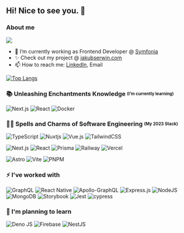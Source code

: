## Hi! Nice to see you. 👋

### About me

![](https://komarev.com/ghpvc/?username=jakubserwin&style=for-the-badge)

- 🔭 I’m currently working as Frontend Developer @ [Symfonia](https://symfonia.pl/)
- ✨ Check out my project @ [jakubserwin.com](https://www.jakubserwin.com/)
- 📫 How to reach me: [LinkedIn](https://www.linkedin.com/in/jakub-serwin/), Email

[![Top Langs](https://github-readme-stats.vercel.app/api/top-langs/?username=jakubserwin&layout=compact&exclude_repo=university-courses,Practice)](https://github.com/anuraghazra/github-readme-stats)

### 📚 Unleashing Enchantments Knowledge <sub><sup>(I’m currently learning)</sup></sub>
![Next.js](https://img.shields.io/badge/next.js-000000?style=for-the-badge&logo=nextdotjs&logoColor=white)
![React](https://img.shields.io/badge/react-%2320232a.svg?style=for-the-badge&logo=react&logoColor=%2361DAFB)
![Docker](https://img.shields.io/badge/docker-%230db7ed.svg?style=for-the-badge&logo=docker&logoColor=white)

### 🧙‍♂️ Spells and Charms of Software Engineering <sub><sup>(My 2023 Stack)</sup></sub>

![TypeScript](https://img.shields.io/badge/typescript-%23007ACC.svg?style=for-the-badge&logo=typescript&logoColor=white)
![Nuxtjs](https://img.shields.io/badge/Nuxt-002E3B?style=for-the-badge&logo=nuxtdotjs&logoColor=#00DC82)
![Vue.js](https://img.shields.io/badge/vuejs-%2335495e.svg?style=for-the-badge&logo=vuedotjs&logoColor=%234FC08D)
![TailwindCSS](https://img.shields.io/badge/tailwindcss-%2338B2AC.svg?style=for-the-badge&logo=tailwind-css&logoColor=white)

![Next.js](https://img.shields.io/badge/next.js-000000?style=for-the-badge&logo=nextdotjs&logoColor=white)
![React](https://img.shields.io/badge/react-%2320232a.svg?style=for-the-badge&logo=react&logoColor=%2361DAFB)
![Prisma](https://img.shields.io/badge/Prisma-3982CE?style=for-the-badge&logo=Prisma&logoColor=white)
![Railway](https://img.shields.io/badge/Railway-131415?style=for-the-badge&logo=railway&logoColor=white)
![Vercel](https://img.shields.io/badge/Vercel-000000?style=for-the-badge&logo=vercel&logoColor=white)

![Astro](https://img.shields.io/badge/astro-%23F24E11.svg?style=for-the-badge&logo=astro&logoColor=white)
![Vite](https://img.shields.io/badge/vite-%23646CFF.svg?style=for-the-badge&logo=vite&logoColor=white)
![PNPM](https://img.shields.io/badge/pnpm-%234a4a4a.svg?style=for-the-badge&logo=pnpm&logoColor=f69220)

### ⚡️ I've worked with
![GraphQL](https://img.shields.io/badge/-GraphQL-E10098?style=for-the-badge&logo=graphql&logoColor=white)
![React Native](https://img.shields.io/badge/react_native-%2320232a.svg?style=for-the-badge&logo=react&logoColor=%2361DAFB)
![Apollo-GraphQL](https://img.shields.io/badge/-ApolloGraphQL-311C87?style=for-the-badge&logo=apollo-graphql)
![Express.js](https://img.shields.io/badge/express.js-%23404d59.svg?style=for-the-badge&logo=express&logoColor=%2361DAFB)
![NodeJS](https://img.shields.io/badge/node.js-6DA55F?style=for-the-badge&logo=node.js&logoColor=white)
![MongoDB](https://img.shields.io/badge/MongoDB-%234ea94b.svg?style=for-the-badge&logo=mongodb&logoColor=white)
![Storybook](https://img.shields.io/badge/-Storybook-FF4785?style=for-the-badge&logo=storybook&logoColor=white)
![Jest](https://img.shields.io/badge/-jest-%23C21325?style=for-the-badge&logo=jest&logoColor=white)
![cypress](https://img.shields.io/badge/-cypress-%23E5E5E5?style=for-the-badge&logo=cypress&logoColor=058a5e)

### 🌱 I'm planning to learn

![Deno JS](https://img.shields.io/badge/deno%20js-000000?style=for-the-badge&logo=deno&logoColor=white)
![Firebase](https://img.shields.io/badge/Firebase-039BE5?style=for-the-badge&logo=Firebase&logoColor=white)
![NestJS](https://img.shields.io/badge/nestjs-%23E0234E.svg?style=for-the-badge&logo=nestjs&logoColor=white)
